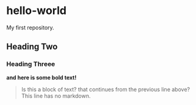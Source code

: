# hello-world
My first repository.
## Heading Two
### Heading Threee
**and here is some bold text!**
>Is this a block of text?
>that continues from the previous line above?
This line has no markdown.
